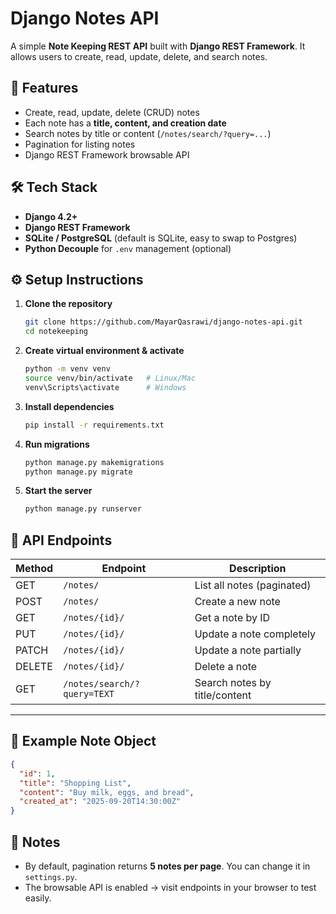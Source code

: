 # Django Notes API

A simple **Note Keeping REST API** built with **Django REST Framework**.
It allows users to create, read, update, delete, and search notes.



## 🚀 Features

* Create, read, update, delete (CRUD) notes
* Each note has a **title, content, and creation date**
* Search notes by title or content (`/notes/search/?query=...`)
* Pagination for listing notes
* Django REST Framework browsable API



## 🛠 Tech Stack

* **Django 4.2+**
* **Django REST Framework**
* **SQLite / PostgreSQL** (default is SQLite, easy to swap to Postgres)
* **Python Decouple** for `.env` management (optional)



## ⚙️ Setup Instructions

1. **Clone the repository**

   ```bash
   git clone https://github.com/MayarQasrawi/django-notes-api.git
   cd notekeeping
   ```

2. **Create virtual environment & activate**

   ```bash
   python -m venv venv
   source venv/bin/activate   # Linux/Mac
   venv\Scripts\activate      # Windows
   ```

3. **Install dependencies**

   ```bash
   pip install -r requirements.txt
   ```

4. **Run migrations**

   ```bash
   python manage.py makemigrations
   python manage.py migrate
   ```

5. **Start the server**

   ```bash
   python manage.py runserver
   ```



## 📌 API Endpoints

| Method | Endpoint                    | Description                   |
| ------ | --------------------------- | ----------------------------- |
| GET    | `/notes/`                   | List all notes (paginated)    |
| POST   | `/notes/`                   | Create a new note             |
| GET    | `/notes/{id}/`              | Get a note by ID              |
| PUT    | `/notes/{id}/`              | Update a note completely      |
| PATCH  | `/notes/{id}/`              | Update a note partially       |
| DELETE | `/notes/{id}/`              | Delete a note                 |
| GET    | `/notes/search/?query=TEXT` | Search notes by title/content |

---

## 🔑 Example Note Object

```json
{
  "id": 1,
  "title": "Shopping List",
  "content": "Buy milk, eggs, and bread",
  "created_at": "2025-09-20T14:30:00Z"
}
```



## 📖 Notes

* By default, pagination returns **5 notes per page**. You can change it in `settings.py`.
* The browsable API is enabled → visit endpoints in your browser to test easily.
